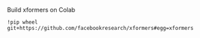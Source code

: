 Build xformers on Colab

`!pip wheel git+https://github.com/facebookresearch/xformers#egg=xformers`
